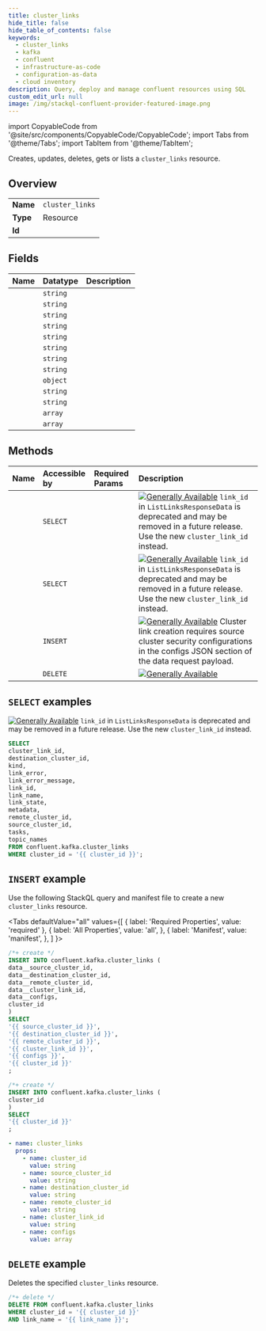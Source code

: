 ```yaml
---
title: cluster_links
hide_title: false
hide_table_of_contents: false
keywords:
  - cluster_links
  - kafka
  - confluent
  - infrastructure-as-code
  - configuration-as-data
  - cloud inventory
description: Query, deploy and manage confluent resources using SQL
custom_edit_url: null
image: /img/stackql-confluent-provider-featured-image.png
---
```


import CopyableCode from '@site/src/components/CopyableCode/CopyableCode';
import Tabs from '@theme/Tabs';
import TabItem from '@theme/TabItem';

Creates, updates, deletes, gets or lists a <code>cluster_links</code> resource.

## Overview
<table><tbody>
<tr><td><b>Name</b></td><td><code>cluster_links</code></td></tr>
<tr><td><b>Type</b></td><td>Resource</td></tr>
<tr><td><b>Id</b></td><td><CopyableCode code="confluent.kafka.cluster_links" /></td></tr>
</tbody></table>

## Fields
| Name | Datatype | Description |
|:-----|:---------|:------------|
| <CopyableCode code="cluster_link_id" /> | `string` |  |
| <CopyableCode code="destination_cluster_id" /> | `string` |  |
| <CopyableCode code="kind" /> | `string` |  |
| <CopyableCode code="link_error" /> | `string` |  |
| <CopyableCode code="link_error_message" /> | `string` |  |
| <CopyableCode code="link_id" /> | `string` |  |
| <CopyableCode code="link_name" /> | `string` |  |
| <CopyableCode code="link_state" /> | `string` |  |
| <CopyableCode code="metadata" /> | `object` |  |
| <CopyableCode code="remote_cluster_id" /> | `string` |  |
| <CopyableCode code="source_cluster_id" /> | `string` |  |
| <CopyableCode code="tasks" /> | `array` |  |
| <CopyableCode code="topic_names" /> | `array` |  |

## Methods
| Name | Accessible by | Required Params | Description |
|:-----|:--------------|:----------------|:------------|
| <CopyableCode code="get_kafka_link" /> | `SELECT` | <CopyableCode code="cluster_id, link_name" /> | [![Generally Available](https://img.shields.io/badge/Lifecycle%20Stage-Generally%20Available-%2345c6e8)](#section/Versioning/API-Lifecycle-Policy) ``link_id`` in ``ListLinksResponseData`` is deprecated and may be removed in a future release. Use the new ``cluster_link_id`` instead. |
| <CopyableCode code="list_kafka_links" /> | `SELECT` | <CopyableCode code="cluster_id" /> | [![Generally Available](https://img.shields.io/badge/Lifecycle%20Stage-Generally%20Available-%2345c6e8)](#section/Versioning/API-Lifecycle-Policy) ``link_id`` in ``ListLinksResponseData`` is deprecated and may be removed in a future release. Use the new ``cluster_link_id`` instead. |
| <CopyableCode code="create_kafka_link" /> | `INSERT` | <CopyableCode code="cluster_id" /> | [![Generally Available](https://img.shields.io/badge/Lifecycle%20Stage-Generally%20Available-%2345c6e8)](#section/Versioning/API-Lifecycle-Policy) Cluster link creation requires source cluster security configurations in the configs JSON section of the data request payload. |
| <CopyableCode code="delete_kafka_link" /> | `DELETE` | <CopyableCode code="cluster_id, link_name" /> | [![Generally Available](https://img.shields.io/badge/Lifecycle%20Stage-Generally%20Available-%2345c6e8)](#section/Versioning/API-Lifecycle-Policy) |

## `SELECT` examples

[![Generally Available](https://img.shields.io/badge/Lifecycle%20Stage-Generally%20Available-%2345c6e8)](#section/Versioning/API-Lifecycle-Policy) ``link_id`` in ``ListLinksResponseData`` is deprecated and may be removed in a future release. Use the new ``cluster_link_id`` instead.


```sql
SELECT
cluster_link_id,
destination_cluster_id,
kind,
link_error,
link_error_message,
link_id,
link_name,
link_state,
metadata,
remote_cluster_id,
source_cluster_id,
tasks,
topic_names
FROM confluent.kafka.cluster_links
WHERE cluster_id = '{{ cluster_id }}';
```
## `INSERT` example

Use the following StackQL query and manifest file to create a new <code>cluster_links</code> resource.

<Tabs
    defaultValue="all"
    values={[
        { label: 'Required Properties', value: 'required' },
        { label: 'All Properties', value: 'all', },
        { label: 'Manifest', value: 'manifest', },
    ]
}>
<TabItem value="all">

```sql
/*+ create */
INSERT INTO confluent.kafka.cluster_links (
data__source_cluster_id,
data__destination_cluster_id,
data__remote_cluster_id,
data__cluster_link_id,
data__configs,
cluster_id
)
SELECT 
'{{ source_cluster_id }}',
'{{ destination_cluster_id }}',
'{{ remote_cluster_id }}',
'{{ cluster_link_id }}',
'{{ configs }}',
'{{ cluster_id }}'
;
```
</TabItem>

<TabItem value="required">

```sql
/*+ create */
INSERT INTO confluent.kafka.cluster_links (
cluster_id
)
SELECT 
'{{ cluster_id }}'
;
```
</TabItem>

<TabItem value="manifest">

```yaml
- name: cluster_links
  props:
    - name: cluster_id
      value: string
    - name: source_cluster_id
      value: string
    - name: destination_cluster_id
      value: string
    - name: remote_cluster_id
      value: string
    - name: cluster_link_id
      value: string
    - name: configs
      value: array

```
</TabItem>
</Tabs>

## `DELETE` example

Deletes the specified <code>cluster_links</code> resource.

```sql
/*+ delete */
DELETE FROM confluent.kafka.cluster_links
WHERE cluster_id = '{{ cluster_id }}'
AND link_name = '{{ link_name }}';
```
